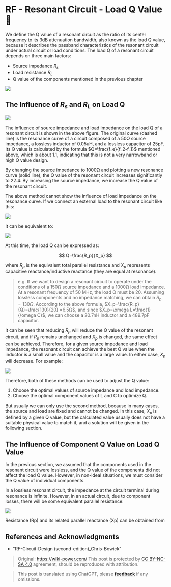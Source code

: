 # RF - Resonant Circuit - Load Q Value 🚧

We define the Q value of a resonant circuit as the ratio of its center frequency to its 3dB attenuation bandwidth, also known as the load Q value, because it describes the passband characteristics of the resonant circuit under actual circuit or load conditions. The load Q of a resonant circuit depends on three main factors:

- Source impedance $R_s$
- Load resistance $R_L$
- Q value of the components mentioned in the previous chapter

![](https://f004.backblazeb2.com/file/wiki-media/img/20220418111129.png)

## The Influence of $R_s$ and $R_L$ on Load Q

![](https://f004.backblazeb2.com/file/wiki-media/img/20220418111200.png)

The influence of source impedance and load impedance on the load Q of a resonant circuit is shown in the above figure. The original curve (dashed line) is the resonance curve of a circuit composed of a 50Ω source impedance, a lossless inductor of 0.05uH, and a lossless capacitor of 25pF. Its Q value is calculated by the formula $Q=\frac{f_e}{f_2-f_1}$ mentioned above, which is about 1.1, indicating that this is not a very narrowband or high Q value design.

By changing the source impedance to 1000Ω and plotting a new resonance curve (solid line), the Q value of the resonant circuit increases significantly to 22.4. By increasing the source impedance, we increase the Q value of the resonant circuit.

The above method cannot show the influence of load impedance on the resonance curve. If we connect an external load to the resonant circuit like this:

![](https://f004.backblazeb2.com/file/wiki-media/img/20220419163311.png)

It can be equivalent to:

![](https://f004.backblazeb2.com/file/wiki-media/img/20220419163441.png)

At this time, the load Q can be expressed as:

$$
Q=\frac{R_p}{X_p}
$$

where $R_p$ is the equivalent total parallel resistance and $X_p$ represents capacitive reactance/inductive reactance (they are equal at resonance).

> e.g. If we want to design a resonant circuit to operate under the conditions of a 150Ω source impedance and a 1000Ω load impedance. At a resonant frequency of 50 MHz, the load Q must be 20. Assuming lossless components and no impedance matching, we can obtain $R_p=130Ω$. According to the above formula, $X_p=\frac{R_p}{Q}=\frac{130}{20} =6.5Ω$, and since $X_p=\omega L=\frac{1}{\omega C}$, we can choose a 20.7nH inductor and a 489.7pF capacitor.

It can be seen that reducing $R_p$ will reduce the Q value of the resonant circuit, and if $R_p$ remains unchanged and $X_p$ is changed, the same effect can be achieved. Therefore, for a given source impedance and load impedance, the resonant circuit can achieve the best Q value when the inductor is a small value and the capacitor is a large value. In either case, $X_p$ will decrease. For example:

![](https://f004.backblazeb2.com/file/wiki-media/img/20220419165555.png)

Therefore, both of these methods can be used to adjust the Q value:

1. Choose the optimal values of source impedance and load impedance.
2. Choose the optimal component values of L and C to optimize Q.

But usually we can only use the second method, because in many cases, the source and load are fixed and cannot be changed. In this case, $X_p$ is defined by a given Q value, but the calculated value usually does not have a suitable physical value to match it, and a solution will be given in the following section.

## The Influence of Component Q Value on Load Q Value

In the previous section, we assumed that the components used in the resonant circuit were lossless, and the Q value of the components did not affect the load Q value. However, in non-ideal situations, we must consider the Q value of individual components.

In a lossless resonant circuit, the impedance at the circuit terminal during resonance is infinite. However, in an actual circuit, due to component losses, there will be some equivalent parallel resistance:

![](https://f004.backblazeb2.com/file/wiki-media/img/20220419174200.png)

Resistance (Rp) and its related parallel reactance (Xp) can be obtained from 

## References and Acknowledgments

- "RF-Circuit-Design (second-edition)_Chris-Bowick" 

> Original: <https://wiki-power.com/> 
> This post is protected by [CC BY-NC-SA 4.0](https://creativecommons.org/licenses/by/4.0/deed.en) agreement, should be reproduced with attribution.

> This post is translated using ChatGPT, please [**feedback**](https://github.com/linyuxuanlin/Wiki_MkDocs/issues/new) if any omissions.